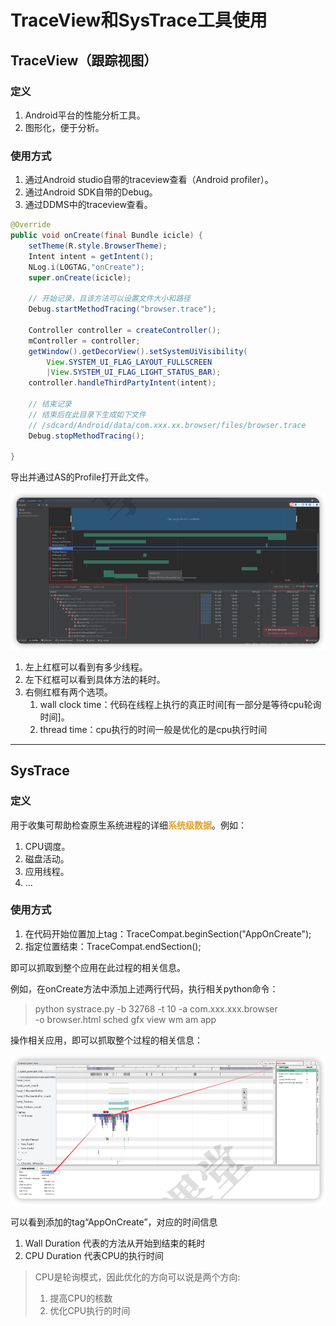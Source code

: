 # TraceView和SysTrace工具使用

## TraceView（跟踪视图）

### 定义

1. Android平台的性能分析工具。
2. 图形化，便于分析。

### 使用方式
1. 通过Android studio自带的traceview查看（Android profiler）。
2. 通过Android SDK自带的Debug。
3. 通过DDMS中的traceview查看。

``` java
@Override
public void onCreate(final Bundle icicle) {
    setTheme(R.style.BrowserTheme);
    Intent intent = getIntent();
    NLog.i(LOGTAG,"onCreate");
    super.onCreate(icicle);
    
    // 开始记录，且该方法可以设置文件大小和路径
    Debug.startMethodTracing("browser.trace");
    
    Controller controller = createController();
    mController = controller;
    getWindow().getDecorView().setSystemUiVisibility(
        View.SYSTEM_UI_FLAG_LAYOUT_FULLSCREEN
        |View.SYSTEM_UI_FLAG_LIGHT_STATUS_BAR);
    controller.handleThirdPartyIntent(intent);
    
    // 结束记录
    // 结束后在此目录下生成如下文件
    // /sdcard/Android/data/com.xxx.xx.browser/files/browser.trace
    Debug.stopMethodTracing();
    
}
```

导出并通过AS的Profile打开此文件。

![](img/cd1bc969.png)

1. 左上红框可以看到有多少线程。
2. 左下红框可以看到具体方法的耗时。
3. 右侧红框有两个选项。
    1. wall clock time：代码在线程上执行的真正时间[有一部分是等待cpu轮询时间]。
    2. thread time：cpu执行的时间一般是优化的是cpu执行时间
    
***

## SysTrace

### 定义
用于收集可帮助检查原生系统进程的详细<font color=#dea32c>**系统级数据**</font>。例如：
1. CPU调度。
2. 磁盘活动。
3. 应用线程。
4. ...

### 使用方式
1. 在代码开始位置加上tag：TraceCompat.beginSection("AppOnCreate");
2. 指定位置结束：TraceCompat.endSection();
   
即可以抓取到整个应用在此过程的相关信息。

例如，在onCreate方法中添加上述两行代码，执行相关python命令：
> python systrace.py -b 32768 -t 10 -a com.xxx.xxx.browser  
> -o browser.html sched gfx view wm am app

操作相关应用，即可以抓取整个过程的相关信息：

![](img/6dba8fda.png)

可以看到添加的tag“AppOnCreate”，对应的时间信息

1. Wall Duration 代表的方法从开始到结束的耗时
2. CPU Duration 代表CPU的执行时间

> CPU是轮询模式，因此优化的方向可以说是两个方向:
> 1. 提高CPU的核数
> 2. 优化CPU执行的时间



